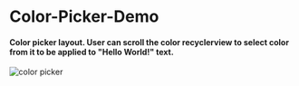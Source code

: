 # Color-Picker-Demo

#### Color picker layout. User can scroll the color recyclerview to select color from it to be applied to "Hello World!" text.


![color picker](https://user-images.githubusercontent.com/61506756/164912648-479b84f8-49dc-4660-bac4-0f71ceb32aac.jpg)
